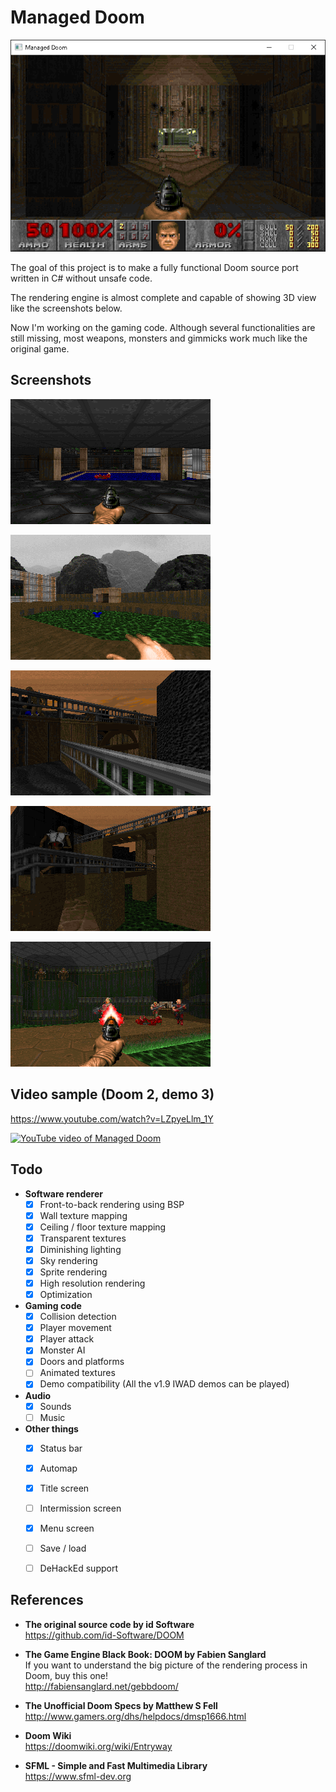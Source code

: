 # Managed Doom

![Managed Doom](screenshots/window.png)

The goal of this project is to make a fully functional Doom source port written in C# without unsafe code.  

The rendering engine is almost complete and capable of showing 3D view like the screenshots below.  

Now I'm working on the gaming code. Although several functionalities are still missing, most weapons, monsters and gimmicks work much like the original game.  



## Screenshots

![E1M1 start](screenshots/doom-e1m1-start.png)

![E1M1 outside](screenshots/doom-e1m1-outside.png)

![A fake 3D bridge in Requiem MAP13](screenshots/requiem-map13-bridge1.png)

![Another 3D bridge](screenshots/requiem-map13-bridge2.png)

![Slime trail](screenshots/doom-e1m1-slime.png)



## Video sample (Doom 2, demo 3)

https://www.youtube.com/watch?v=LZpyeLlm_1Y  

[![YouTube video of Managed Doom](https://img.youtube.com/vi/LZpyeLlm_1Y/0.jpg)](https://www.youtube.com/watch?v=LZpyeLlm_1Y)



## Todo

- __Software renderer__  
    * [x] Front-to-back rendering using BSP
    * [x] Wall texture mapping
    * [x] Ceiling / floor texture mapping
    * [x] Transparent textures
    * [x] Diminishing lighting
    * [x] Sky rendering
    * [x] Sprite rendering
    * [x] High resolution rendering
    * [x] Optimization

- __Gaming code__
    * [x] Collision detection
    * [x] Player movement
    * [x] Player attack
    * [x] Monster AI
    * [x] Doors and platforms
    * [ ] Animated textures
    * [x] Demo compatibility (All the v1.9 IWAD demos can be played)

- __Audio__
    * [x] Sounds
    * [ ] Music

- __Other things__
    * [x] Status bar
    * [x] Automap
    * [x] Title screen
    * [ ] Intermission screen
    * [x] Menu screen
    * [ ] Save / load
    * [ ] DeHackEd support



## References

- __The original source code by id Software__  
https://github.com/id-Software/DOOM

- __The Game Engine Black Book: DOOM by Fabien Sanglard__  
If you want to understand the big picture of the rendering process in Doom, buy this one!  
http://fabiensanglard.net/gebbdoom/

- __The Unofficial Doom Specs by Matthew S Fell__  
http://www.gamers.org/dhs/helpdocs/dmsp1666.html

- __Doom Wiki__  
https://doomwiki.org/wiki/Entryway

- __SFML - Simple and Fast Multimedia Library__  
https://www.sfml-dev.org
